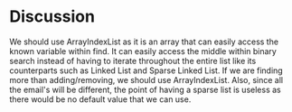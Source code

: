 # Discussion
We should use ArrayIndexList as it is an array that can easily access the known variable
within find. It can easily access the middle within binary search instead of having to iterate throughout the entire list like its 
counterparts such as Linked List and Sparse Linked List. If we are finding more than adding/removing, we should use ArrayIndexList. 
Also, since all the email's will be different, the point of having a sparse list is useless as there would be no default value
that we can use. 

